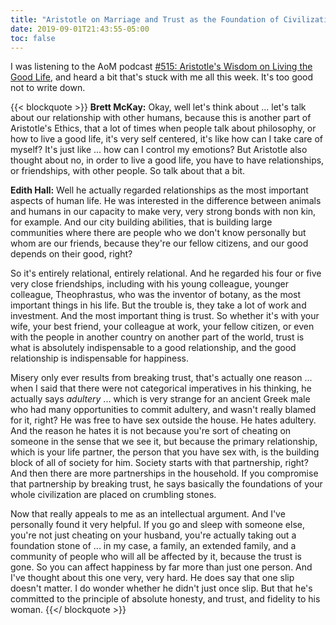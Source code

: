 ```yaml
---
title: "Aristotle on Marriage and Trust as the Foundation of Civilization"
date: 2019-09-01T21:43:55-05:00
toc: false
---
```


I was listening to the AoM podcast [#515: Aristotle's Wisdom on Living the Good Life](https://www.artofmanliness.com/articles/aristotle-living-the-good-life/), and heard a bit that's stuck with me all this week. It's too good not to write down. 

<!--more-->

{{< blockquote >}}
**Brett McKay:** Okay, well let's think about ... let's talk about our relationship with other humans, because this is another part of Aristotle's Ethics, that a lot of times when people talk about philosophy, or how to live a good life, it's very self centered, it's like how can I take care of myself? It's just like ... how can I control my emotions? But Aristotle also thought about no, in order to live a good life, you have to have relationships, or friendships, with other people. So talk about that a bit.

**Edith Hall:** Well he actually regarded relationships as the most important aspects of human life. He was interested in the difference between animals and humans in our capacity to make very, very strong bonds with non kin, for example. And our city building abilities, that is building large communities where there are people who we don't know personally but whom are our friends, because they're our fellow citizens, and our good depends on their good, right?

So it's entirely relational, entirely relational. And he regarded his four or five very close friendships, including with his young colleague, younger colleague, Theophrastus, who was the inventor of botany, as the most important things in his life. But the trouble is, they take a lot of work and investment. And the most important thing is trust. So whether it's with your wife, your best friend, your colleague at work, your fellow citizen, or even with the people in another country on another part of the world, trust is what is absolutely indispensable to a good relationship, and the good relationship is indispensable for happiness.

Misery only ever results from breaking trust, that's actually one reason ... when I said that there were not categorical imperatives in his thinking, he actually says _adultery_ ... which is very strange for an ancient Greek male who had many opportunities to commit adultery, and wasn't really blamed for it, right? He was free to have sex outside the house. He hates adultery. And the reason he hates it is not because you're sort of cheating on someone in the sense that we see it, but because the primary relationship, which is your life partner, the person that you have sex with, is the building block of all of society for him. Society starts with that partnership, right? And then there are more partnerships in the household. If you compromise that partnership by breaking trust, he says basically the foundations of your whole civilization are placed on crumbling stones.

Now that really appeals to me as an intellectual argument. And I've personally found it very helpful. If you go and sleep with someone else, you're not just cheating on your husband, you're actually taking out a foundation stone of ... in my case, a family, an extended family, and a community of people who will all be affected by it, because the trust is gone. So you can affect happiness by far more than just one person. And I've thought about this one very, very hard. He does say that one slip doesn't matter. I do wonder whether he didn't just once slip. But that he's committed to the principle of absolute honesty, and trust, and fidelity to his woman.
{{</ blockquote >}}
